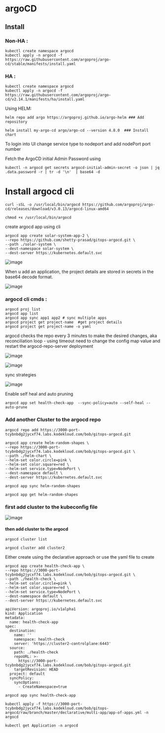 # argoCD

## Install
### Non-HA :
```
kubectl create namespace argocd
kubectl apply -n argocd -f https://raw.githubusercontent.com/argoproj/argo-cd/stable/manifests/install.yaml
```

### HA :
```
kubectl create namespace argocd
kubectl apply -n argocd -f https://raw.githubusercontent.com/argoproj/argo-cd/v2.14.1/manifests/ha/install.yaml
```
Using HELM:

```
helm repo add argo https://argoproj.github.io/argo-helm ### Add repository

helm install my-argo-cd argo/argo-cd --version 4.8.0  ### Install chart
```

To login into UI change service type to nodeport and add nodePort port number

Fetch the ArgoCD initial  Admin Password using 
```
kubectl -n argocd get secrets argocd-initial-admin-secret -o json | jq .data.password -r | tr -d '\n'  | base64 -d
```

# Install argocd cli
```
curl -sSL -o /usr/local/bin/argocd https://github.com/argoproj/argo-cd/releases/download/v3.0.13/argocd-linux-amd64

chmod +x /usr/local/bin/argocd
```
create argocd app using cli 
```
argocd app create solar-system-app-2 \
--repo https://github.com/shetty-prasad/gitops-argocd.git \
--path ./solar-system \
--dest-namespace solar-system \
--dest-server https://kubernetes.default.svc
```

![image](https://github.com/user-attachments/assets/a0438bae-22d2-4a04-8508-20f9e8b3ac8f)

When u add an application, the project details are stored in secrets in the base64 decode format.

![image](https://github.com/user-attachments/assets/74f133ce-fe5c-40e7-9ddc-0f1d1c91cd12)

### argocd cli cmds :
```
argocd proj list
argocd app list
argocd app sync app1 app2 # sync multiple apps
argocd project get project-name  #get project details
argocd project get project-name -o yaml
```

argocd checks the repo every 3 minutes to make the desired changes, aka reconciliation loop - using timeout
need to change the config map value and restart the argocd-repo-server deployment

![image](https://github.com/user-attachments/assets/3704b5b8-426e-4fa4-b478-c9b9557a5787)

![image](https://github.com/user-attachments/assets/6a336c40-5778-4bf8-9a9c-bec87b0b59db)

sync strategies

![image](https://github.com/user-attachments/assets/7e8fbf83-f912-4161-abcf-1a8b1a505625)

Enable self heal and auto pruning
```
argocd app set health-check-app  --sync-policy=auto --self-heal --auto-prune
```

### Add another Cluster to the argocd repo

```
argocd repo add https://3000-port-tcybnbdg2jycxf74.labs.kodekloud.com/bob/gitops-argocd.git
```
```
argocd app create helm-random-shapes \
--repo https://3000-port-tcybnbdg2jycxf74.labs.kodekloud.com/bob/gitops-argocd.git \
--path ./helm-chart \
--helm-set color.circle=pink \
--helm-set color.square=red \
--helm-set service.type=NodePort \
--dest-namespace default \
--dest-server https://kubernetes.default.svc
```
```
argocd app sync helm-random-shapes
```

```
argocd app get helm-random-shapes
```
### first add cluster to the kubeconfig file

![image](https://github.com/user-attachments/assets/b7656894-c4ec-44e1-9950-32e717e2d9c5)

#### then add cluster to the argocd

```
argocd cluster list

argocd cluster add cluster2
```

Either create using the declarative approach or use the yaml file to create 

```
argocd app create health-check-app \
--repo https://3000-port-tcybnbdg2jycxf74.labs.kodekloud.com/bob/gitops-argocd.git \
--path ./health-check \
--helm-set color.circle=pink \
--helm-set color.square=red \
--helm-set service.type=NodePort \
--dest-namespace default \
--dest-server https://kubernetes.default.svc
```
```
apiVersion: argoproj.io/v1alpha1
kind: Application
metadata:
  name: health-check-app
spec:
  destination:
    name: ''
    namespace: health-check
    server: 'https://cluster2-controlplane:6443'
  source:
    path: ./health-check
    repoURL: >-
      https://3000-port-tcybnbdg2jycxf74.labs.kodekloud.com/bob/gitops-argocd.git
    targetRevision: HEAD
  project: default
  syncPolicy:
    syncOptions:
      - CreateNamespace=true
```

```
argocd app sync health-check-app
```
```
kubectl apply -f https://3000-port-tcybnbdg2jycxf74.labs.kodekloud.com/bob/gitops-argocd/raw/branch/master/declarative/multi-app/app-of-apps.yml -n argocd

kubectl get Application -n argocd
```






